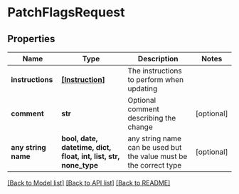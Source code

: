 # PatchFlagsRequest


## Properties
Name | Type | Description | Notes
------------ | ------------- | ------------- | -------------
**instructions** | [**[Instruction]**](Instruction.md) | The instructions to perform when updating | 
**comment** | **str** | Optional comment describing the change | [optional] 
**any string name** | **bool, date, datetime, dict, float, int, list, str, none_type** | any string name can be used but the value must be the correct type | [optional]

[[Back to Model list]](../README.md#documentation-for-models) [[Back to API list]](../README.md#documentation-for-api-endpoints) [[Back to README]](../README.md)


